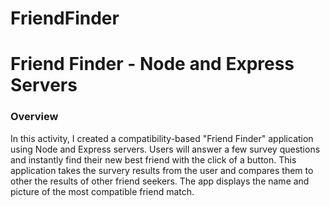 # FriendFinder

# Friend Finder - Node and Express Servers

### Overview

In this activity, I created a compatibility-based "Friend Finder" application using Node and Express servers. Users will answer a few survey questions and instantly find their new best friend with the click of a button. This application takes the survery results from the user and compares them to other the results of other friend seekers. The app displays the name and picture of the most compatible friend match. 

